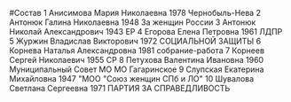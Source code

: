 #Состав
1 Анисимова Мария Николаевна 1978 Чернобыль-Нева
2 Антонюк Галина Николаевна 1948 За женщин России
3 Антонюк Николай Александрович 1943 ЕР
4 Егорова Елена Петровна 1961 ЛДПР
5 Журжин Владислав Викторович 1972 СОЦИАЛЬНОЙ ЗАЩИТЫ
6 Корнева Наталья Александровна 1981 собрание-работа
7 Корнеев Сергей Николаевич 1955 СР
8 Петухова Валентина Ивановна 1960 Муниципальный Совет МО МО Гагаринское
9 Слупская Екатерина Михайловна 1947 \"МОО \"Союз женщин СПб и ЛО\"
10 Шувалова Светлана Сергеевна 1971 ПАРТИЯ ЗА СПРАВЕДЛИВОСТЬ
